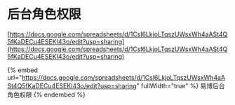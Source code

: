 # 后台角色权限

[https://docs.google.com/spreadsheets/d/1Csl6LkjoLTqszUWsxWh4aASt4Q5fKaDECu4ESEKI43o/edit?usp=sharing](https://docs.google.com/spreadsheets/d/1Csl6LkjoLTqszUWsxWh4aASt4Q5fKaDECu4ESEKI43o/edit?usp=sharing)

{% embed url="https://docs.google.com/spreadsheets/d/1Csl6LkjoLTqszUWsxWh4aASt4Q5fKaDECu4ESEKI43o/edit?usp=sharing" fullWidth="true" %}
易博后台角色权限
{% endembed %}
